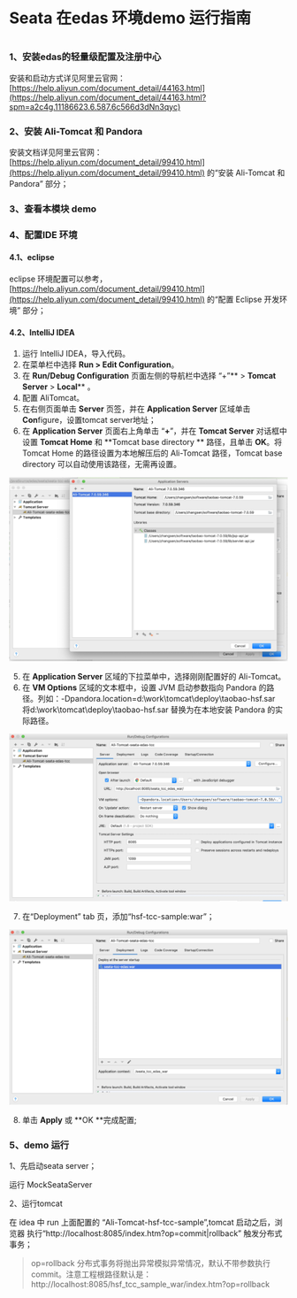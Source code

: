 # Seata 在edas 环境demo 运行指南

<a name="O49u7"></a>

#      

<a name="nMq7w"></a>

### 1、安装edas的轻量级配置及注册中心

安装和启动方式详见阿里云官网：[https://help.aliyun.com/document_detail/44163.html](https://help.aliyun.com/document_detail/44163.html?spm=a2c4g.11186623.6.587.6c566d3dNn3qyc)<br
/>

<a name="J97zK"></a>

### 2、安装 Ali-Tomcat 和 Pandora

安装文档详见阿里云官网：[https://help.aliyun.com/document_detail/99410.html](https://help.aliyun.com/document_detail/99410.html)
的“安装 Ali-Tomcat 和 Pandora” 部分；

<a name="1Ql3g"></a>

### 3、查看本模块 demo

<a name="px105"></a>

### 4、配置IDE 环境

<a name="Yvcnv"></a>

#### 4.1、eclipse

eclipse
环境配置可以参考，[https://help.aliyun.com/document_detail/99410.html](https://help.aliyun.com/document_detail/99410.html) 的“配置
Eclipse 开发环境” 部分；

<a name="0Kd5j"></a>

#### 4.2、IntelliJ IDEA 

1. 运行 IntelliJ IDEA，导入代码。
1. 在菜单栏中选择 ****Run** > **Edit Configuration****。
1. 在 **Run/Debug Configuration** 页面左侧的导航栏中选择 “+”** > **Tomcat Server** > **Local**** 。
1. 配置 AliTomcat。
1. 在右侧页面单击 **Server** 页签，并在 **Application Server** 区域单击 **Con**figure，设置tomcat server地址；
1. 在 **Application Server** 页面右上角单击 “**+**”，并在 **Tomcat Server** 对话框中设置 **Tomcat Home** 和 **Tomcat base directory **
   路径，且单击 **OK**。将 Tomcat Home 的路径设置为本地解压后的 Ali-Tomcat 路径，Tomcat base directory 可以自动使用该路径，无需再设置。

![image.png](./1.png)

5. 在 **Application Server** 区域的下拉菜单中，选择刚刚配置好的 Ali-Tomcat。
5. 在 **VM Options** 区域的文本框中，设置 JVM 启动参数指向 Pandora 的路径。列如：-Dpandora.location=d:\work\tomcat\deploy\taobao-hsf.sar<br />
   将d:\work\tomcat\deploy\taobao-hsf.sar 替换为在本地安装 Pandora 的实际路径。

![image.png](./2.png)

7. 在“Deployment” tab 页，添加“hsf-tcc-sample:war”；

![image.png](./3.png)

8. 单击 **Apply** 或 **OK **完成配置;

<a name="CI5Gn"></a>

### 5、demo 运行

1、先启动seata server；

运行 MockSeataServer

2、运行tomcat

在 idea 中 run 上面配置的 “Ali-Tomcat-hsf-tcc-sample”,tomcat 启动之后，浏览器 执行“http://localhost:8085/index.htm?op=commit|rollback”
触发分布式事务；
> op=rollback 分布式事务将抛出异常模拟异常情况，默认不带参数执行commit。注意工程根路径默认是：http://localhost:8085/hsf_tcc_sample_war/index.htm?op=rollback





